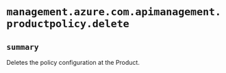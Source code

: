 # `management.azure.com.apimanagement.productpolicy.delete`

## `summary`
Deletes the policy configuration at the Product.


